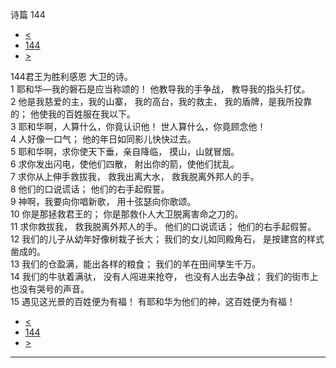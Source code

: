 ﻿





 诗篇 144




* [<](bible/PSA143.md)
* [144](bible/PSA.md)
* [>](bible/PSA145.md)



 
144君王为胜利感恩 大卫的诗。  
1 耶和华—我的磐石是应当称颂的！ 他教导我的手争战， 教导我的指头打仗。  
2 他是我慈爱的主，我的山寨， 我的高台，我的救主， 我的盾牌，是我所投靠的； 他使我的百姓服在我以下。     
3 耶和华啊，人算什么，你竟认识他！ 世人算什么，你竟顾念他！  
4 人好像一口气； 他的年日如同影儿快快过去。  
5 耶和华啊，求你使天下垂，亲自降临， 摸山，山就冒烟。  
6 求你发出闪电，使他们四散， 射出你的箭，使他们扰乱。  
7 求你从上伸手救拔我， 救我出离大水， 救我脱离外邦人的手。  
8 他们的口说谎话； 他们的右手起假誓。     
9 神啊，我要向你唱新歌， 用十弦瑟向你歌颂。  
10 你是那拯救君王的； 你是那救仆人大卫脱离害命之刀的。  
11 求你救拔我， 救我脱离外邦人的手。 他们的口说谎话； 他们的右手起假誓。     
12 我们的儿子从幼年好像树栽子长大； 我们的女儿如同殿角石， 是按建宫的样式凿成的。  
13 我们的仓盈满，能出各样的粮食； 我们的羊在田间孳生千万。  
14 我们的牛驮着满驮， 没有人闯进来抢夺， 也没有人出去争战； 我们的街市上也没有哭号的声音。  
15 遇见这光景的百姓便为有福！ 有耶和华为他们的神，这百姓便为有福！ 
* [<](bible/PSA143.md)
* [144](bible/PSA.md)
* [>](bible/PSA145.md)





---










